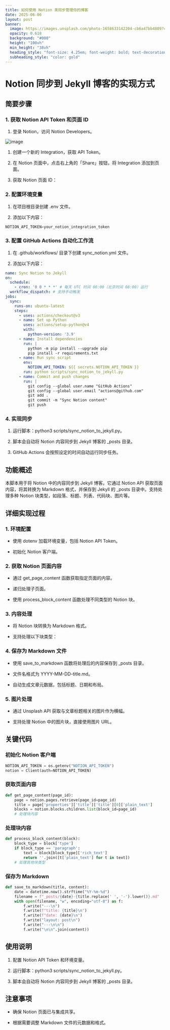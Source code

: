```yaml
---
title: 如何使用 Notion 来同步管理你的博客
date: 2025-06-06
layout: post
banner:
  image: https://images.unsplash.com/photo-1658633142204-cb6a47bb4809?crop=entropy&cs=tinysrgb&fit=max&fm=jpg&ixid=M3w2OTIwMzJ8MHwxfHJhbmRvbXx8fHx8fHx8fDE3NDkyMjcyOTR8&ixlib=rb-4.1.0&q=80&w=1080
  opacity: 0.618
  background: "#000"
  height: "100vh"
  min_height: "38vh"
  heading_style: "font-size: 4.25em; font-weight: bold; text-decoration: underline"
  subheading_style: "color: gold"
---
```


# Notion 同步到 Jekyll 博客的实现方式

## 简要步骤

### 1. 获取 Notion API Token 和页面 ID

1. 登录 Notion，访问 Notion Developers。

![image](https://prod-files-secure.s3.us-west-2.amazonaws.com/a7a0cc5a-89b9-4cda-8686-1fba0ca52f40/d19c1afe-dea5-4312-9333-786b0ba83054/image.png?X-Amz-Algorithm=AWS4-HMAC-SHA256&X-Amz-Content-Sha256=UNSIGNED-PAYLOAD&X-Amz-Credential=ASIAZI2LB466QP72M6V7%2F20250606%2Fus-west-2%2Fs3%2Faws4_request&X-Amz-Date=20250606T162814Z&X-Amz-Expires=3600&X-Amz-Security-Token=IQoJb3JpZ2luX2VjEIj%2F%2F%2F%2F%2F%2F%2F%2F%2F%2FwEaCXVzLXdlc3QtMiJHMEUCIQCttM%2F2rWlWT%2BxXV9Zo5JU%2FymV%2F0kH02DBztkHPvoBwWQIgTwcGYkJLnrt0PNr22HWSB1mzqCpCtTKaenRJ22j3BQgq%2FwMIYRAAGgw2Mzc0MjMxODM4MDUiDO5lS7bJp6grQWmV3SrcAzkncGj49iGeeX1L708N7zOx1jloWzOgGHT3cl0hoQghHlHoXSqvkg2n9JtoVuBlyNCNd74lZQ2997i6oAorwM4Pv23Piqr8Rvsl6wylt4sZ9n0SmBROFNkbAAvPzvCuMFeR3KNyQ%2BJa%2F8znFnnh0EDgtH1MYzaj5utzf%2FPC7GWOTV4m8mpfeyqWoOgu1VZU8F4HGb1INix0R8tTNi01N1%2FZ7XJ5oqr%2FN6YaaLwxwFG2eYA82bamfOkIk2xFKwamxqzYHbA08SPxhJ2Ymej2FPJOjBW6ZIoiOEJWCE%2BcE2Yf8UBFqwowlThveBck24cOM4AjHCljoJMVYarBATIULWBZC94VkRNAqEX48b9IIf%2FbvAI%2BjvZ19XwPCNXgxHLtTzPINOq98%2Bq%2BSHFx1AyZN%2FezTeT6tNhCtm5zS5pb71v34tGvVhbuoPm8dEXBSvdU3n4JtgvMVE%2Fuu6qBRlFR95%2BpDqyvzWiZ%2FIS6Y8RfxcOa%2Br2weWm7MONwOxJzpOM0gbqeI9BxnlU8Cvp0S9edmt9Uh01y7FUAeUqe9QMI%2FjBFLyG9dOXAn1chAY0kNdNCsDOOwIdENT9sRHNrl26nt7hp1j1wiQMAAzaULv5T%2FrpmYtml9pe8quo7gnsqMMehjMIGOqUBZ5jj0lk3BVHw3fMzjtE9k7BcIbVPQbTs9NPiy6dB%2Fd1Hhuso8V%2B3seGint5wb5fI7EinWj2QGKzovGmiCB1a6aH0%2FclYXFWQZft4YJf1bNU8%2FrRk%2BiUEaIur2VdXj3gYJ%2FBh7RcLyrfSdzcVTnDBA44ZffN4YTrW0iFapJKTFVaH1kU0sfaB7%2BLeLgB1A%2BC7uJrcfNrTk1Z7gxRcSKe9RzEtwd4h&X-Amz-Signature=6030778a34b12a59e3ee54e2a34b6b8cc3dec18f8e0b347c2fd1aeeb92ae91f9&X-Amz-SignedHeaders=host&x-id=GetObject)

1. 创建一个新的 Integration，获取 API Token。

1. 在 Notion 页面中，点击右上角的「Share」按钮，将 Integration 添加到页面。

1. 获取 Notion 页面 ID：


### 2. 配置环境变量

1. 在项目根目录创建 .env 文件。

1. 添加以下内容：

```javascript
NOTION_API_TOKEN=your_notion_integration_token
```

### 3. 配置 GitHub Actions 自动化工作流

1. 在 .github/workflows/ 目录下创建 sync_notion.yml 文件。

1. 添加以下内容：

```yaml
name: Sync Notion to Jekyll
on:
  schedule:
    - cron: '0 0 * * *' # 每天 UTC 时间 00:00（北京时间 08:00）运行
  workflow_dispatch: # 支持手动触发
jobs:
  sync:
    runs-on: ubuntu-latest
    steps:
      - uses: actions/checkout@v3
      - name: Set up Python
        uses: actions/setup-python@v4
        with:
          python-version: '3.9'
      - name: Install dependencies
        run: |
          python -m pip install --upgrade pip
          pip install -r requirements.txt
      - name: Run sync script
        env:
          NOTION_API_TOKEN: ${{ secrets.NOTION_API_TOKEN }}
        run: python scripts/sync_notion_to_jekyll.py
      - name: Commit and push changes
        run: |
          git config --global user.name "GitHub Actions"
          git config --global user.email "actions@github.com"
          git add .
          git commit -m "Sync Notion content"
          git push
```

### 4. 实现同步

1. 运行脚本：python3 scripts/sync_notion_to_jekyll.py。

1. 脚本会自动将 Notion 内容同步到 Jekyll 博客的 _posts 目录。

1. GitHub Actions 会按照设定的时间自动运行同步任务。

## 功能概述

本脚本用于将 Notion 中的内容同步到 Jekyll 博客。它通过 Notion API 获取页面内容，将其转换为 Markdown 格式，并保存到 Jekyll 的 _posts 目录中。支持处理多种 Notion 块类型，如段落、标题、列表、代码块、图片等。

## 详细实现过程

### 1. 环境配置

- 使用 dotenv 加载环境变量，包括 Notion API Token。

- 初始化 Notion 客户端。

### 2. 获取 Notion 页面内容

- 通过 get_page_content 函数获取指定页面的内容。

- 递归处理子页面。

- 使用 process_block_content 函数处理不同类型的 Notion 块。

### 3. 内容处理

- 将 Notion 块转换为 Markdown 格式。

- 支持处理以下块类型：


### 4. 保存为 Markdown 文件

- 使用 save_to_markdown 函数将处理后的内容保存到 _posts 目录。

- 文件名格式为 YYYY-MM-DD-title.md。

- 自动生成文章元数据，包括标题、日期和布局。

### 5. 图片处理

- 通过 Unsplash API 获取与文章标题相关的图片作为横幅。

- 支持处理 Notion 中的图片块，直接使用图片 URL。

## 关键代码

### 初始化 Notion 客户端

```python
NOTION_API_TOKEN = os.getenv("NOTION_API_TOKEN")
notion = Client(auth=NOTION_API_TOKEN)
```

### 获取页面内容

```python
def get_page_content(page_id):
    page = notion.pages.retrieve(page_id=page_id)
    title = page['properties']['title']['title'][0]['plain_text']
    blocks = notion.blocks.children.list(block_id=page_id)
    # 处理块内容
```

### 处理块内容

```python
def process_block_content(block):
    block_type = block['type']
    if block_type == 'paragraph':
        text = block[block_type]['rich_text']
        return ''.join([t['plain_text'] for t in text])
    # 处理其他块类型
```

### 保存为 Markdown

```python
def save_to_markdown(title, content):
    date = datetime.now().strftime("%Y-%m-%d")
    filename = f"_posts/{date}-{title.replace(' ', '-').lower()}.md"
    with open(filename, "w", encoding="utf-8") as f:
        f.write("---\n")
        f.write(f"title: {title}\n")
        f.write(f"date: {date}\n")
        f.write("layout: post\n")
        f.write("---\n\n")
        f.write("\n\n".join(content))
```

## 使用说明

1. 配置 Notion API Token 和环境变量。

1. 运行脚本：python3 scripts/sync_notion_to_jekyll.py。

1. 脚本会自动将 Notion 内容同步到 Jekyll 博客的 _posts 目录。

## 注意事项

- 确保 Notion 页面已与集成共享。

- 根据需要调整 Markdown 文件的元数据和格式。